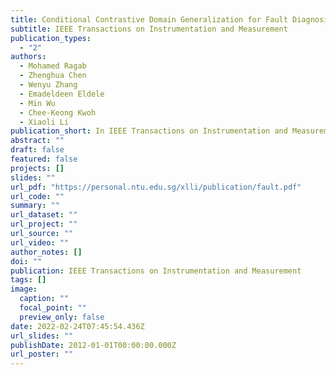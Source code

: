 ```yaml
---
title: Conditional Contrastive Domain Generalization for Fault Diagnosis
subtitle: IEEE Transactions on Instrumentation and Measurement
publication_types:
  - "2"
authors:
  - Mohamed Ragab
  - Zhenghua Chen
  - Wenyu Zhang
  - Emadeldeen Eldele
  - Min Wu
  - Chee-Keong Kwoh
  - Xiaoli Li
publication_short: In IEEE Transactions on Instrumentation and Measurement
abstract: ""
draft: false
featured: false
projects: []
slides: ""
url_pdf: "https://personal.ntu.edu.sg/xlli/publication/fault.pdf"
url_code: ""
summary: ""
url_dataset: ""
url_project: ""
url_source: ""
url_video: ""
author_notes: []
doi: ""
publication: IEEE Transactions on Instrumentation and Measurement
tags: []
image:
  caption: ""
  focal_point: ""
  preview_only: false
date: 2022-02-24T07:45:54.436Z
url_slides: ""
publishDate: 2012-01-01T00:00:00.000Z
url_poster: ""
---
```

